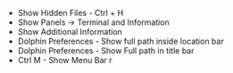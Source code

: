 * Show Hidden Files - Ctrl + H
* Show Panels -> Terminal and Information 
* Show Additional Information 
* Dolphin Preferences - Show full path inside location bar
* Dolphin Preferences -  Show Full path in title bar
* Ctrl M - Show Menu Bar r